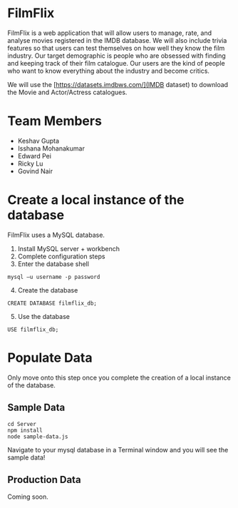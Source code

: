 # FilmFlix

FilmFlix is a web application that will allow users to manage, rate, and analyse movies registered in the IMDB database. We will also include trivia features so that users can test themselves on how well they know the film industry. Our target demographic is people who are obsessed with finding and keeping track of their film catalogue. Our users are the kind of people who want to know everything about the industry and become critics.

We will use the [https://datasets.imdbws.com/](IMDB dataset) to download the Movie and Actor/Actress catalogues. 

# Team Members
- Keshav Gupta 
- Isshana Mohanakumar 
- Edward Pei 
- Ricky Lu
- Govind Nair

# Create a local instance of the database

FilmFlix uses a MySQL database.

1. Install MySQL server + workbench
2. Complete configuration steps
3. Enter the database shell

`mysql –u username -p password`

4. Create the database

`CREATE DATABASE filmflix_db;`

5. Use the database

`USE filmflix_db;`

# Populate Data

Only move onto this step once you complete the creation of a local instance of the database.

## Sample Data

```
cd Server
npm install
node sample-data.js
```

Navigate to your mysql database in a Terminal window and you will see the sample data!

## Production Data

Coming soon.
